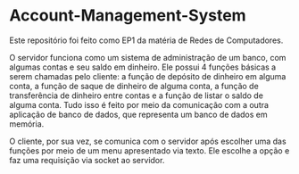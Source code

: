 # Account-Management-System

Este repositório foi feito como EP1 da matéria de Redes de Computadores.

O servidor funciona como um sistema de administração de um banco, com algumas contas e seu saldo em dinheiro. Ele possui 4 funções 
básicas a serem chamadas pelo cliente: a função de depósito de dinheiro em alguma conta, a função de saque de dinheiro de alguma 
conta, a função de transferência de dinheiro entre contas e a função de listar o saldo de alguma conta. Tudo isso é feito por meio
da comunicação com a outra aplicação de banco de dados, que representa um banco de dados em memória. 

O cliente, por sua vez, se comunica com o servidor após escolher uma das funções por meio de um menu apresentado via texto. Ele escolhe
a opção e faz uma requisição via socket ao servidor.
